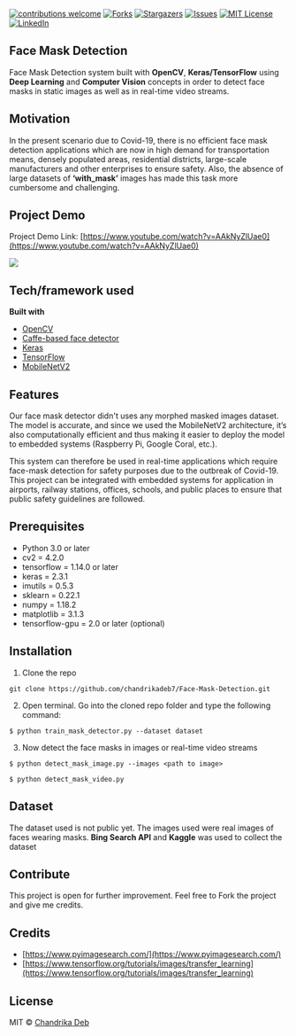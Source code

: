 [![contributions welcome](https://img.shields.io/badge/contributions-welcome-brightgreen.svg?style=flat)](https://github.com/chandrikadeb7/Face-Mask-Detection/issues)
[![Forks](https://img.shields.io/github/forks/othneildrew/Best-README-Template.svg?style=flat-square)](https://github.com/chandrikadeb7/Face-Mask-Detection/network/members)
[![Stargazers](https://img.shields.io/github/stars/othneildrew/Best-README-Template.svg?style=flat-square)](https://github.com/chandrikadeb7/Face-Mask-Detection/stargazers)
[![Issues](https://img.shields.io/github/issues/othneildrew/Best-README-Template.svg?style=flat-square)](https://github.com/chandrikadeb7/Face-Mask-Detection/issues)
[![MIT License](https://img.shields.io/github/license/othneildrew/Best-README-Template.svg?style=flat-square)](https://github.com/chandrikadeb7/Face-Mask-Detection/blob/master/LICENSE)
[![LinkedIn](https://img.shields.io/badge/-LinkedIn-black.svg?style=flat-square&logo=linkedin&colorB=555)](https://www.linkedin.com/in/chandrika-deb/)

## Face Mask Detection
Face Mask Detection system built with __OpenCV__, __Keras/TensorFlow__ using __Deep Learning__ and __Computer Vision__ concepts in order to detect face masks in static images as well as in real-time video streams.


## Motivation
In the present scenario due to Covid-19, there is no efficient face mask detection applications which are now in high demand for transportation means, densely populated areas, residential districts, large-scale manufacturers and other enterprises to ensure safety. Also, the absence of large datasets of __‘with_mask’__ images has made this task more cumbersome and challenging. 

 
## Project Demo
Project Demo Link: [https://www.youtube.com/watch?v=AAkNyZlUae0](https://www.youtube.com/watch?v=AAkNyZlUae0)

![](https://github.com/chandrikadeb7/Face-Mask-Detection/blob/master/Readme_images/Screen%20Shot%202020-05-14%20at%208.49.06%20PM.png)



## Tech/framework used

<b>Built with</b>
- [OpenCV](https://opencv.org/)
- [Caffe-based face detector](https://caffe.berkeleyvision.org/)
- [Keras](https://keras.io/)
- [TensorFlow](https://www.tensorflow.org/)
- [MobileNetV2](https://arxiv.org/abs/1801.04381)

## Features
Our face mask detector didn't uses any morphed masked images dataset. The model is accurate, and since we used the MobileNetV2 architecture, it’s also computationally efficient and thus making it easier to deploy the model to embedded systems (Raspberry Pi, Google Coral, etc.).

This system can therefore be used in real-time applications which require face-mask detection for safety purposes due to the outbreak of Covid-19. This project can be integrated with embedded systems for application in airports, railway stations, offices, schools, and public places to ensure that public safety guidelines are followed.


## Prerequisites
* Python 3.0 or later
* cv2 = 4.2.0
* tensorflow = 1.14.0 or later
* keras = 2.3.1
* imutils = 0.5.3
* sklearn = 0.22.1
* numpy = 1.18.2
* matplotlib = 3.1.3
* tensorflow-gpu = 2.0 or later (optional)

## Installation
1. Clone the repo
```
git clone https://github.com/chandrikadeb7/Face-Mask-Detection.git
```

2. Open terminal. Go into the cloned repo folder and type the following command:
```
$ python train_mask_detector.py --dataset dataset
```

3. Now detect the face masks in images or real-time video streams
```
$ python detect_mask_image.py --images <path to image>
```

```
$ python detect_mask_video.py 
```
## Dataset
The dataset used is not public yet. The images used were real images of faces wearing masks. 
__Bing Search API__ and __Kaggle__ was used to collect the dataset


## Contribute
This project is open for further improvement. Feel free to Fork the project and give me credits.


## Credits
* [https://www.pyimagesearch.com/](https://www.pyimagesearch.com/)
* [https://www.tensorflow.org/tutorials/images/transfer_learning](https://www.tensorflow.org/tutorials/images/transfer_learning)


## License

MIT © [Chandrika Deb](https://github.com/chandrikadeb7/Face-Mask-Detection/blob/master/LICENSE)
